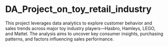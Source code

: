 # DA_Project_on_toy_retail_industry
This project leverages data analytics to explore customer behavior and sales trends across major toy industry players—Hasbro, Hamleys, LEGO, and Mattel. The analysis aims to uncover key consumer insights, purchasing patterns, and factors influencing sales performance.
